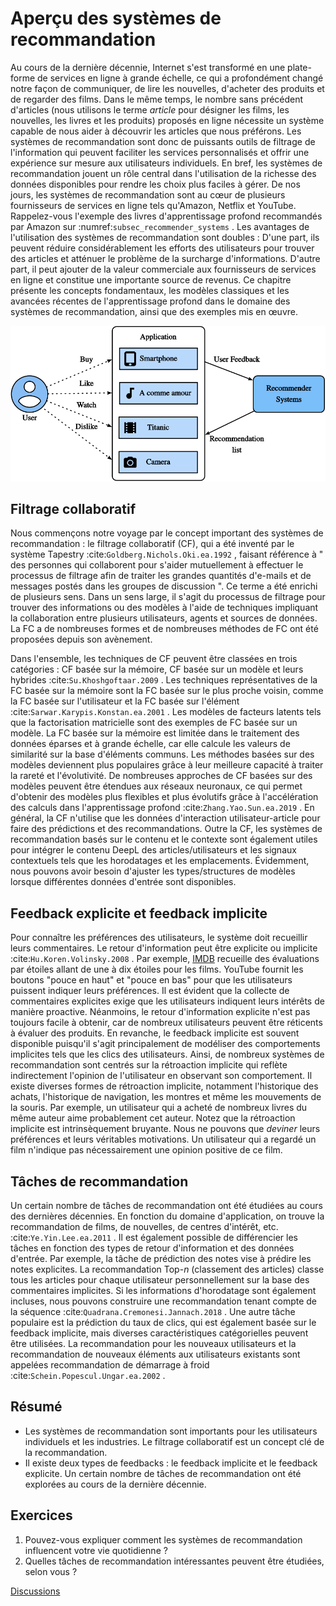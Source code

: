 # Aperçu des systèmes de recommandation



 Au cours de la dernière décennie, Internet s'est transformé en une plate-forme de services en ligne à grande échelle, ce qui a profondément changé notre façon de communiquer, de lire les nouvelles, d'acheter des produits et de regarder des films.  Dans le même temps, le nombre sans précédent d'articles (nous utilisons le terme *article* pour désigner les films, les nouvelles, les livres et les produits) proposés en ligne nécessite un système capable de nous aider à découvrir les articles que nous préférons. Les systèmes de recommandation sont donc de puissants outils de filtrage de l'information qui peuvent faciliter les services personnalisés et offrir une expérience sur mesure aux utilisateurs individuels. En bref, les systèmes de recommandation jouent un rôle central dans l'utilisation de la richesse des données disponibles pour rendre les choix plus faciles à gérer. De nos jours, les systèmes de recommandation sont au cœur de plusieurs fournisseurs de services en ligne tels qu'Amazon, Netflix et YouTube. Rappelez-vous l'exemple des livres d'apprentissage profond recommandés par Amazon sur :numref:`subsec_recommender_systems` . Les avantages de l'utilisation des systèmes de recommandation sont doubles : D'une part, ils peuvent réduire considérablement les efforts des utilisateurs pour trouver des articles et atténuer le problème de la surcharge d'informations. D'autre part, il peut ajouter de la valeur commerciale aux fournisseurs de services en ligne
et constitue une importante source de revenus.  Ce chapitre présente les concepts fondamentaux, les modèles classiques et les avancées récentes de l'apprentissage profond dans le domaine des systèmes de recommandation, ainsi que des exemples mis en œuvre.

![Illustration of the Recommendation Process](../img/rec-intro.svg)


## Filtrage collaboratif

Nous commençons notre voyage par le concept important des systèmes de recommandation : le filtrage collaboratif
(CF), qui a été inventé par le système Tapestry :cite:`Goldberg.Nichols.Oki.ea.1992` , faisant référence à " des personnes qui collaborent pour s'aider mutuellement à effectuer le processus de filtrage afin de traiter les grandes quantités d'e-mails et de messages postés dans les groupes de discussion ". Ce terme a été enrichi de plusieurs sens. Dans un sens large, il s'agit du processus de filtrage
pour trouver des informations ou des modèles à l'aide de techniques impliquant la collaboration entre plusieurs utilisateurs, agents et sources de données. La FC a de nombreuses formes et de nombreuses méthodes de FC ont été proposées depuis son avènement. 

Dans l'ensemble, les techniques de CF peuvent être classées en trois catégories : CF basée sur la mémoire, CF basée sur un modèle et leurs hybrides :cite:`Su.Khoshgoftaar.2009` . Les techniques représentatives de la FC basée sur la mémoire sont la FC basée sur le plus proche voisin, comme la FC basée sur l'utilisateur et la FC basée sur l'élément :cite:`Sarwar.Karypis.Konstan.ea.2001` .  Les modèles de facteurs latents tels que la factorisation matricielle sont des exemples de FC basée sur un modèle.  La FC basée sur la mémoire est limitée dans le traitement des données éparses et à grande échelle, car elle calcule les valeurs de similarité sur la base d'éléments communs.  Les méthodes basées sur des modèles deviennent plus populaires grâce à leur
meilleure capacité à traiter la rareté et l'évolutivité.  De nombreuses approches de CF basées sur des modèles peuvent être étendues aux réseaux neuronaux, ce qui permet d'obtenir des modèles plus flexibles et plus évolutifs grâce à l'accélération des calculs dans l'apprentissage profond :cite:`Zhang.Yao.Sun.ea.2019` .  En général, la CF n'utilise que les données d'interaction utilisateur-article pour faire des prédictions et des recommandations. Outre la CF, les systèmes de recommandation basés sur le contenu et le contexte sont également utiles pour intégrer le contenu DeepL des articles/utilisateurs et les signaux contextuels tels que les horodatages et les emplacements.  Évidemment, nous pouvons avoir besoin d'ajuster les types/structures de modèles lorsque différentes données d'entrée sont disponibles.



## Feedback explicite et feedback implicite

Pour connaître les préférences des utilisateurs, le système doit recueillir leurs commentaires.  Le retour d'information peut être explicite ou implicite :cite:`Hu.Koren.Volinsky.2008` . Par exemple, [IMDB](https://www.imdb.com/) recueille des évaluations par étoiles allant de une à dix étoiles pour les films. YouTube fournit les boutons "pouce en haut" et "pouce en bas" pour que les utilisateurs puissent indiquer leurs préférences.  Il est évident que la collecte de commentaires explicites exige que les utilisateurs indiquent leurs intérêts de manière proactive.  Néanmoins, le retour d'information explicite n'est pas toujours facile à obtenir, car de nombreux utilisateurs peuvent être réticents à évaluer des produits. En revanche, le feedback implicite est souvent disponible puisqu'il s'agit principalement de modéliser des comportements implicites tels que les clics des utilisateurs. Ainsi, de nombreux systèmes de recommandation sont centrés sur la rétroaction implicite qui reflète indirectement l'opinion de l'utilisateur en observant son comportement.  Il existe diverses formes de rétroaction implicite, notamment l'historique des achats, l'historique de navigation, les montres et même les mouvements de la souris. Par exemple, un utilisateur qui a acheté de nombreux livres du même auteur aime probablement cet auteur.   Notez que la rétroaction implicite est intrinsèquement bruyante.  Nous ne pouvons que *deviner* leurs préférences et leurs véritables motivations. Un utilisateur qui a regardé un film n'indique pas nécessairement une opinion positive de ce film.



## Tâches de recommandation

Un certain nombre de tâches de recommandation ont été étudiées au cours des dernières décennies.  En fonction du domaine d'application, on trouve la recommandation de films, de nouvelles, de centres d'intérêt, etc. :cite:`Ye.Yin.Lee.ea.2011` .  Il est également possible de différencier les tâches en fonction des types de retour d'information et des données d'entrée. Par exemple, la tâche de prédiction des notes vise à prédire les notes explicites. La recommandation Top-$n$ (classement des articles) classe tous les articles pour chaque utilisateur personnellement sur la base des commentaires implicites. Si les informations d'horodatage sont également incluses, nous pouvons construire une recommandation tenant compte de la séquence :cite:`Quadrana.Cremonesi.Jannach.2018` .  Une autre tâche populaire est la prédiction du taux de clics, qui est également basée sur le feedback implicite, mais diverses caractéristiques catégorielles peuvent être utilisées. La recommandation pour les nouveaux utilisateurs et la recommandation de nouveaux éléments aux utilisateurs existants sont appelées recommandation de démarrage à froid :cite:`Schein.Popescul.Ungar.ea.2002` .



## Résumé

* Les systèmes de recommandation sont importants pour les utilisateurs individuels et les industries. Le filtrage collaboratif est un concept clé de la recommandation.
* Il existe deux types de feedbacks : le feedback implicite et le feedback explicite.  Un certain nombre de tâches de recommandation ont été explorées au cours de la dernière décennie.

## Exercices

1. Pouvez-vous expliquer comment les systèmes de recommandation influencent votre vie quotidienne ?
2. Quelles tâches de recommandation intéressantes peuvent être étudiées, selon vous ?

[Discussions](https://discuss.d2l.ai/t/398)
